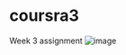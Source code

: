 # coursra3
Week 3 assignment
![image](https://user-images.githubusercontent.com/75488501/235351314-ef9403a0-d11a-45e1-bafb-b61bba19b798.png)
